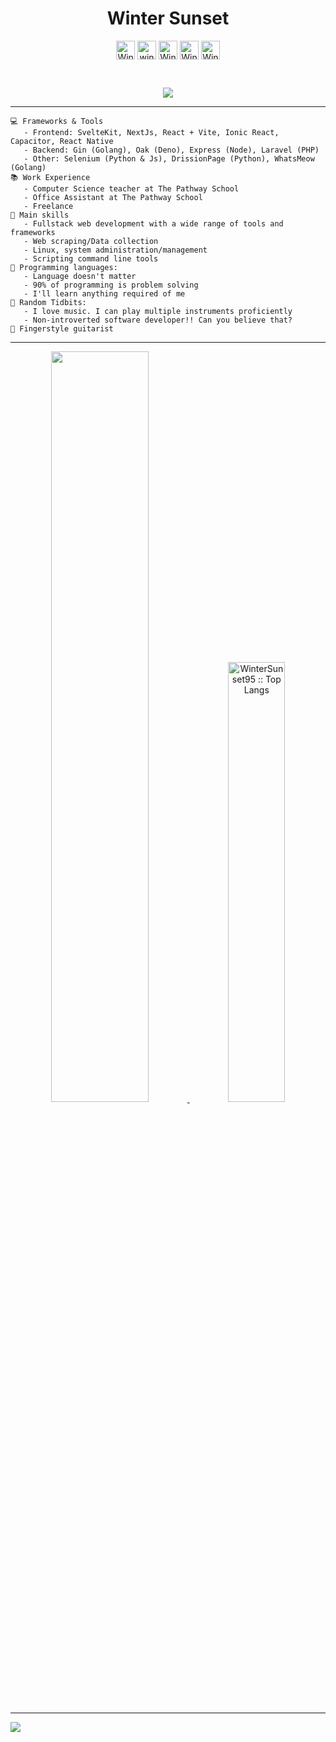<h1 align='center'>Winter Sunset</h1>
   <p align="center">
      <a href="https://facebook.com/autumntowinter" target="_blank"><img align="center"
         src="https://img.shields.io/badge/facebook-4267B2.svg?style=for-the-badge&logo=facebook&logoColor=white"
         alt="Winter" height="30"/></a>
      <a href="mailto:wintersunset95@gmail.com" target="_blank"><img align="center"
         src="https://img.shields.io/badge/gmail-EA4335.svg?style=for-the-badge&logo=gmail&logoColor=white"
         alt="winter" height="30"/></a>
      <a href="https://reddit.com/u/WallaceThiago95" target="_blank"><img align="center"
         src="https://img.shields.io/badge/reddit-red?style=for-the-badge&logo=reddit&logoColor=white"
         alt="Winter" height="30"/></a>
      <a href="https://discord.com/users/609585269339062282" target="_blank"><img align="center"
         src="https://img.shields.io/badge/discord-darkblue?style=for-the-badge&logo=discord&logoColor=white"
         alt="Winter" height="30"/></a>
      <a href="https://instagram.com/wallace.thiago" target="_blank"><img align="center"
         src="https://img.shields.io/badge/instagram-orange?style=for-the-badge&logo=instagram&logoColor=white"
         alt="Winter" height="30"/></a>
    </p>
<br>

<p align="center">
  <a href="https://github.com/DenverCoder1/readme-typing-svg"><img src="https://readme-typing-svg.herokuapp.com?lines=Linux+Power+User;Full+Stack+Web+Developer;Freelancer;Always%20learning%20new%20things&center=true&width=380&height=45"></a>
</p>

<!--<img align="left" src="https://cdn.pixabay.com/photo/2016/03/26/13/09/cup-of-coffee-1280537_960_720.jpg" width='390'/>-->
<hr/>
<p align='center'>

```
💻 Frameworks & Tools
   - Frontend: SvelteKit, NextJs, React + Vite, Ionic React, Capacitor, React Native
   - Backend: Gin (Golang), Oak (Deno), Express (Node), Laravel (PHP)
   - Other: Selenium (Python & Js), DrissionPage (Python), WhatsMeow (Golang)
📚 Work Experience
   - Computer Science teacher at The Pathway School
   - Office Assistant at The Pathway School
   - Freelance
🔭 Main skills
   - Fullstack web development with a wide range of tools and frameworks
   - Web scraping/Data collection
   - Linux, system administration/management
   - Scripting command line tools
🌟 Programming languages:
   - Language doesn't matter
   - 90% of programming is problem solving
   - I'll learn anything required of me
💖 Random Tidbits:
   - I love music. I can play multiple instruments proficiently
   - Non-introverted software developer!! Can you believe that?
🎵 Fingerstyle guitarist
```

</p>
<hr>

<p align="center">  
    <a href="https://wintersunset95.github.io/WinterSunset95" target="_blank">
      <img width="55.5%" src="https://github-readme-stats.vercel.app/api?username=WinterSunset95&show_icons=true&theme=gruvbox&hide_border=true" />
      <!--<img width="31%" src="https://github-readme-streak-stats.herokuapp.com/?user=WinterSunset95&theme=gruvbox&hide_border=true" />-->
      <img width="42.5%" src="https://github-readme-stats.vercel.app/api/top-langs/?username=WinterSunset95&langs_count=6&theme=gruvbox&layout=compact&hide_border=true" alt="WinterSunset95 :: Top Langs" />
    </a>
</p> 
<hr>

<img src="https://komarev.com/ghpvc/?username=WinterSunset95&style=plastic" />

<!---
WinterSunset95/WinterSunset95 is a ✨ special ✨ repository because its `README.md` (this file) appears on your GitHub profile.
You can click the Preview link to take a look at your changes.
--->
